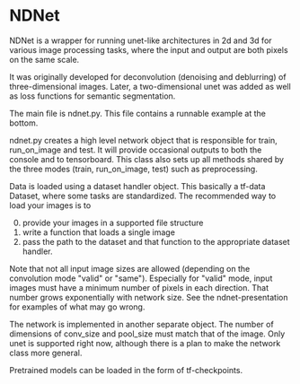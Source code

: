 # NDNet
NDNet is a wrapper for running unet-like architectures in 2d and 3d for various image processing tasks, where the input and output are both pixels on the same scale.

It was originally developed for deconvolution (denoising and deblurring) of three-dimensional images.  Later, a two-dimensional unet was added as well as loss functions for semantic segmentation.

The main file is ndnet.py.  This file contains a runnable example at the bottom.

ndnet.py creates a high level network object that is responsible for train, run_on_image and test.  It will provide occasional outputs to both the console and to tensorboard.  This class also sets up all methods shared by the three modes (train, run_on_image, test) such as preprocessing.

Data is loaded using a dataset handler object.  This basically a tf-data Dataset, where some tasks are standardized.  The recommended way to load your images is to 

0. provide your images in a supported file structure
1. write a function that loads a single image 
2. pass the path to the dataset and that function to the appropriate dataset handler.

Note that not all input image sizes are allowed (depending on the convolution mode "valid" or "same").  Especially for "valid" mode, input images must have a minimum number of pixels in each direction.  That number grows exponentially with network size.  See the ndnet-presentation for examples of what may go wrong.

The network is implemented in another separate object.  The number of dimensions of conv_size and pool_size must match that of the image.  Only unet is supported right now, although there is a plan to make the network class more general.

Pretrained models can be loaded in the form of tf-checkpoints.
